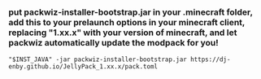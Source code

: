 ### put packwiz-installer-bootstrap.jar in your .minecraft folder, add this to your prelaunch options in your minecraft client, replacing "1.xx.x" with your version of minecraft, and let packwiz automatically update the modpack for you! ###

`"$INST_JAVA" -jar packwiz-installer-bootstrap.jar https://dj-enby.github.io/JellyPack_1.xx.x/pack.toml`
